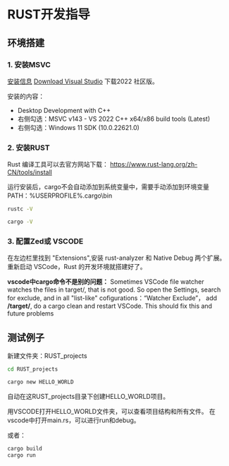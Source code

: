 # RUST开发指导

## 环境搭建

### 1. 安装MSVC 

[安装信息](https://rust-lang.github.io/rustup/installation/windows-msvc.html)
[Download Visual Studio](https://visualstudio.microsoft.com/downloads/)
下载2022 社区版。

安装的内容：
- Desktop Development with C++
- 右侧勾选：MSVC v143 - VS 2022 C++ x64/x86 build tools (Latest)
- 右侧勾选：Windows 11 SDK (10.0.22621.0)

### 2. 安装RUST

Rust 编译工具可以去官方网站下载： https://www.rust-lang.org/zh-CN/tools/install

运行安装后，cargo不会自动添加到系统变量中，需要手动添加到环境变量PATH：%USERPROFILE%\.cargo\bin

```bash
rustc -V 
```
```bash
cargo -V 
```

### 3. 配置Zed或 VSCODE

在左边栏里找到 "Extensions",安装 rust-analyzer 和 Native Debug 两个扩展。
重新启动 VSCode，Rust 的开发环境就搭建好了。 

**vscode中cargo命令不是别的问题：**
Sometimes VSCode file watcher watches the files in target/, that is not good. So open the Settings, search for exclude, and in all "list-like" cofigurations：“Watcher Exclude”， add **/target/**, do a cargo clean and restart VSCode. This should fix this and future problems

## 测试例子

新建文件夹：RUST_projects

```bash
cd RUST_projects

cargo new HELLO_WORLD
```
自动在这RUST_projects目录下创建HELLO_WORLD项目。

用VSCODE打开HELLO_WORLD文件夹，可以查看项目结构和所有文件。
在vscode中打开main.rs，可以进行run和debug。

或者：
```bash
cargo build
cargo run
```
